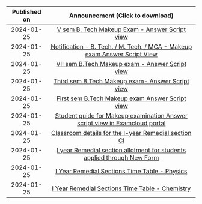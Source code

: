 | Published on |                                                 Announcement (Click to download)                                                 |
| :----------: | :------------------------------------------------------------------------------------------------------------------------------: |
|  2024-01-25  |                [V sem B. Tech Makeup Exam - Answer Script view](files/20240125_V_Semester_Answer_Script_View.pdf)                |
|  2024-01-25  |  [Notification - B. Tech. / M. Tech. / MCA - Makeup exam Answer Script View](files/20240125_Notification-Makeup_Exam_Answe.pdf)  |
|  2024-01-25  |              [VII sem  B.Tech Makeup exam - Answer Script view](files/20240125_VII_sem_B.Tech_Makeup_exam-_An.pdf)               |
|  2024-01-25  |              [Third sem  B.Tech Makeup exam- Answer Script view](files/20240125_Third_sem_B.Tech_Makeup_exam-.pdf)               |
|  2024-01-25  |               [First sem  B.Tech Makeup exam Answer Script view](files/20240125_First_sem__B.Tech_Makeup_exam.pdf)               |
|  2024-01-25  | [Student guide for Makeup examination Answer script view in Examcloud portal](files/20240125_Student_guide_for_Makeup_exami.pdf) |
|  2024-01-25  |                   [Classroom details for the I-year Remedial section Cl](files/20240125_Remedial_Section.png)                    |
|  2024-01-25  |    [I year Remedial section allotment for students applied through New Form](files/20240125_Studentwise_List1_21-01-2024.pdf)    |
|  2024-01-25  |                   [I Year Remedial Sections Time Table - Physics](files/20240125_Remedial_Timetable-8-14.pdf)                    |
|  2024-01-25  |                   [I Year Remedial Sections Time Table - Chemistry](files/20240125_Remedial_Timetable-1-7.pdf)                   |
